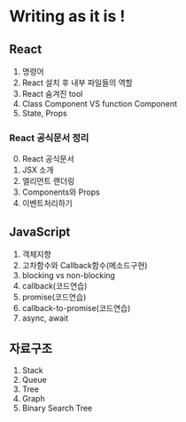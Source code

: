 # Writing as it is !

## React
1. 명령어
2. React 설치 후 내부 파일들의 역할
3. React 숨겨진 tool
4. Class Component VS function Component
5. State, Props
### React 공식문서 정리
0. React 공식문서
1. JSX 소개
2. 엘리먼트 랜더링
3. Components와 Props
4. 이벤트처리하기

## JavaScript
1. 객체지향
2. 고차함수와 Callback함수(메소드구현)
3. blocking vs non-blocking
4. callback(코드연습)
5. promise(코드연습)
6. callback-to-promise(코드연습)
7. async, await

## 자료구조
1. Stack
2. Queue
3. Tree
4. Graph
5. Binary Search Tree
